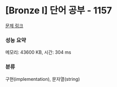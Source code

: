 # [Bronze I] 단어 공부 - 1157 

[문제 링크](https://www.acmicpc.net/problem/1157) 

### 성능 요약

메모리: 43600 KB, 시간: 304 ms

### 분류

구현(implementation), 문자열(string)

